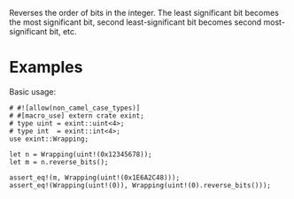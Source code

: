 Reverses the order of bits in the integer. The least significant bit becomes the
most significant bit, second least-significant bit becomes second
most-significant bit, etc.

# Examples

Basic usage:

```
# #![allow(non_camel_case_types)]
# #[macro_use] extern crate exint;
# type uint = exint::uint<4>;
# type int  = exint::int<4>;
use exint::Wrapping;

let n = Wrapping(uint!(0x12345678));
let m = n.reverse_bits();

assert_eq!(m, Wrapping(uint!(0x1E6A2C48)));
assert_eq!(Wrapping(uint!(0)), Wrapping(uint!(0).reverse_bits()));
```
